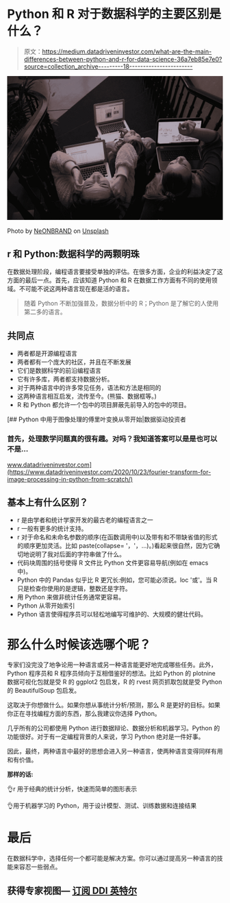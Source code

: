 # Python 和 R 对于数据科学的主要区别是什么？

> 原文：<https://medium.datadriveninvestor.com/what-are-the-main-differences-between-python-and-r-for-data-science-36a7eb85e7e0?source=collection_archive---------18----------------------->

![](img/cfe11afc6b102a3d845d9cc10c3f094a.png)

Photo by [NeONBRAND](https://unsplash.com/@neonbrand?utm_source=medium&utm_medium=referral) on [Unsplash](https://unsplash.com?utm_source=medium&utm_medium=referral)

## r 和 Python:数据科学的两颗明珠

在数据处理阶段，编程语言要接受单独的评估。在很多方面，企业的利益决定了这方面的最后一点。首先，应该知道 Python 和 R 在数据工作方面有不同的使用领域。不可能不说这两种语言现在都是活的语言。

> 随着 Python 不断加强普及，数据分析中的 R；Python 是了解它的人使用第二多的语言。

## 共同点

*   两者都是开源编程语言
*   两者都有一个庞大的社区，并且在不断发展
*   它们是数据科学的前沿编程语言
*   它有许多库，两者都支持数据分析。
*   对于两种语言中的许多常见任务，语法和方法是相同的
*   这两种语言相互启发，流传至今。(熊猫、数据框等。)
*   R 和 Python 都允许一个包中的项目屏蔽先前导入的包中的项目。

[](https://www.datadriveninvestor.com/2020/10/23/fourier-transform-for-image-processing-in-python-from-scratch/) [## Python 中用于图像处理的傅里叶变换从零开始|数据驱动投资者

### 首先，处理数学问题真的很有趣。对吗？我知道答案可以是是也可以不是…

www.datadriveninvestor.com](https://www.datadriveninvestor.com/2020/10/23/fourier-transform-for-image-processing-in-python-from-scratch/) 

## 基本上有什么区别？

*   r 是由学者和统计学家开发的最古老的编程语言之一
*   r 一般有更多的统计支持。
*   r 对于命名和未命名参数的顺序(在函数调用中)以及带有和不带缺省值的形式的顺序更加灵活。比如 paste(collapse= '，'，…)。)看起来很自然，因为它确切地说明了我对后面的字符串做了什么。
*   代码块周围的括号使得 R 文件比 Python 文件更容易导航(例如在 emacs 中)。
*   Python 中的 Pandas 似乎比 R 更冗长:例如，您可能必须说。loc '或'。当 R 只是检查你使用的是逻辑，整数还是字符。
*   用 Python 来做非统计任务通常更容易。
*   Python 从零开始索引
*   Python 语言使得程序员可以轻松地编写可维护的、大规模的健壮代码。

# 那么什么时候该选哪个呢？

专家们没完没了地争论用一种语言或另一种语言能更好地完成哪些任务。此外，Python 程序员和 R 程序员倾向于互相借鉴好的想法。比如 Python 的 plotnine 数据可视化包就是受 R 的 ggplot2 包启发，R 的 rvest 网页抓取包就是受 Python 的 BeautifulSoup 包启发。

这取决于你想做什么。如果你想从事统计分析/预测，那么 R 是更好的目标。如果你正在寻找编程方面的东西，那么我建议你选择 Python。

几乎所有的公司都使用 Python 进行数据辩论、数据分析和机器学习。Python 的功能很好。对于有一定编程背景的人来说，学习 Python 绝对是一件好事。

因此，最终，两种语言中最好的思想会进入另一种语言，使两种语言变得同样有用和有价值。

**那样的话:**

👌r 用于经典的统计分析，快速而简单的图形表示

👌用于机器学习的 Python，用于设计模型、测试、训练数据和连接结果

# 最后

在数据科学中，选择任何一个都可能是解决方案。你可以通过提高另一种语言的技能来容忍一些弱点。

## 获得专家视图— [订阅 DDI 英特尔](https://datadriveninvestor.com/ddi-intel)